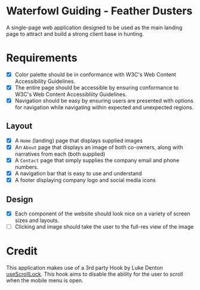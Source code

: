 # Waterfowl Guiding - Feather Dusters

A single-page web application designed to be used as the main landing page to attract and build a strong client base in hunting.

# Requirements

- [x] Color palette should be in conformance with W3C's Web Content Accessibility Guidelines.
- [x] The entire page should be accessible by ensuring conformance to W3C's Web Content Accessibliity Guidelines.
- [x] Navigation should be easy by ensuring users are presented with options for navigation while navigating within expected and unexpected regions.

## Layout

- [x] A `Home` (landing) page that displays supplied images
- [x] An `About` page that displays an image of both co-owners, along with narratives from each (both supplied)
- [x] A `Contact` page that simply supplies the company email and phone numbers.
- [x] A navigation bar that is easy to use and understand
- [x] A footer displaying company logo and social media icons

## Design

- [x] Each component of the website should look nice on a variety of screen sizes and layouts.
- [ ] Clicking and image should take the user to the full-res view of the image

# Credit

This application makes use of a 3rd party Hook by Luke Denton [useScrollLock](https://github.com/denno020/useScrollLock). This hook aims to disable the ability for the user to scroll when the mobile menu is open.
